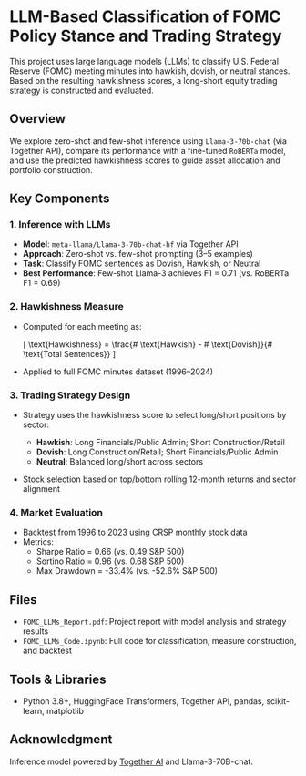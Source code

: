 # LLM-Based Classification of FOMC Policy Stance and Trading Strategy

This project uses large language models (LLMs) to classify U.S. Federal Reserve (FOMC) meeting minutes into hawkish, dovish, or neutral stances. Based on the resulting hawkishness scores, a long-short equity trading strategy is constructed and evaluated.

## Overview

We explore zero-shot and few-shot inference using `Llama-3-70b-chat` (via Together API), compare its performance with a fine-tuned `RoBERTa` model, and use the predicted hawkishness scores to guide asset allocation and portfolio construction.

## Key Components

### 1. Inference with LLMs
- **Model**: `meta-llama/Llama-3-70b-chat-hf` via Together API
- **Approach**: Zero-shot vs. few-shot prompting (3–5 examples)
- **Task**: Classify FOMC sentences as Dovish, Hawkish, or Neutral
- **Best Performance**: Few-shot Llama-3 achieves F1 = 0.71 (vs. RoBERTa F1 = 0.69)

### 2. Hawkishness Measure
- Computed for each meeting as:

  \[
  \text{Hawkishness} = \frac{\# \text{Hawkish} - \# \text{Dovish}}{\# \text{Total Sentences}}
  \]

- Applied to full FOMC minutes dataset (1996–2024)

### 3. Trading Strategy Design
- Strategy uses the hawkishness score to select long/short positions by sector:
  - **Hawkish**: Long Financials/Public Admin; Short Construction/Retail
  - **Dovish**: Long Construction/Retail; Short Financials/Public Admin
  - **Neutral**: Balanced long/short across sectors

- Stock selection based on top/bottom rolling 12-month returns and sector alignment

### 4. Market Evaluation
- Backtest from 1996 to 2023 using CRSP monthly stock data
- Metrics:
  - Sharpe Ratio = 0.66 (vs. 0.49 S&P 500)
  - Sortino Ratio = 0.96 (vs. 0.68 S&P 500)
  - Max Drawdown = -33.4% (vs. -52.6% S&P 500)

## Files
- `FOMC_LLMs_Report.pdf`: Project report with model analysis and strategy results
- `FOMC_LLMs_Code.ipynb`: Full code for classification, measure construction, and backtest

## Tools & Libraries
- Python 3.8+, HuggingFace Transformers, Together API, pandas, scikit-learn, matplotlib

## Acknowledgment
Inference model powered by [Together AI](https://www.together.ai) and Llama-3-70B-chat.

